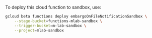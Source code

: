 To deploy this cloud function to sandbox, use:
 ```bash
 gcloud beta functions deploy embargoOnFileNotificationSandbox \
     --stage-bucket=functions-mlab-sandbox \
     --trigger-bucket=m-lab-sandbox \
     --project=mlab-sandbox
